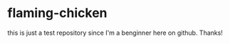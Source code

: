 flaming-chicken
===============
this is just a test repository since I'm a benginner here on github. Thanks!
